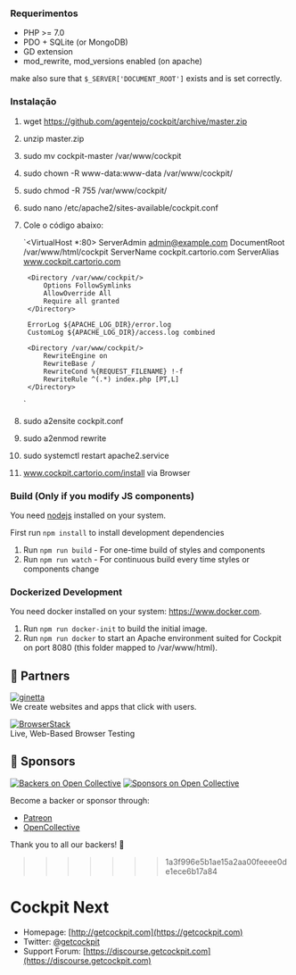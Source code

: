 ### Requerimentos

* PHP >= 7.0
* PDO + SQLite (or MongoDB)
* GD extension
* mod_rewrite, mod_versions enabled (on apache)

make also sure that <code>$_SERVER['DOCUMENT_ROOT']</code> exists and is set correctly.


### Instalação

1. wget https://github.com/agentejo/cockpit/archive/master.zip
2. unzip master.zip
3. sudo mv cockpit-master /var/www/cockpit
4. sudo chown -R www-data:www-data /var/www/cockpit/
5. sudo chmod -R 755 /var/www/cockpit/
6. sudo nano /etc/apache2/sites-available/cockpit.conf
7. Cole o código abaixo:

    `<VirtualHost *:80>
        ServerAdmin admin@example.com
        DocumentRoot /var/www/html/cockpit
        ServerName cockpit.cartorio.com
        ServerAlias www.cockpit.cartorio.com

        <Directory /var/www/cockpit/>
            Options FollowSymlinks
            AllowOverride All
            Require all granted
        </Directory>

        ErrorLog ${APACHE_LOG_DIR}/error.log
        CustomLog ${APACHE_LOG_DIR}/access.log combined

        <Directory /var/www/cockpit/>
            RewriteEngine on
            RewriteBase /
            RewriteCond %{REQUEST_FILENAME} !-f
            RewriteRule ^(.*) index.php [PT,L]
        </Directory>
    </VirtualHost>`

8. sudo a2ensite cockpit.conf
9. sudo a2enmod rewrite
10. sudo systemctl restart apache2.service
11. www.cockpit.cartorio.com/install via Browser

### Build (Only if you modify JS components)

You need [nodejs](https://nodejs.org/) installed on your system.

First run `npm install` to install development dependencies

1. Run `npm run build` - For one-time build of styles and components
2. Run `npm run watch` - For continuous build every time styles or components change


### Dockerized Development

You need docker installed on your system: https://www.docker.com.

1. Run `npm run docker-init` to build the initial image.
2. Run `npm run docker` to start an Apache environment suited for Cockpit on port 8080 (this folder mapped to /var/www/html).


## 💐 Partners

[![ginetta](https://user-images.githubusercontent.com/321047/62825759-0fc9ce00-bbb1-11e9-866a-3148260e1548.png)](https://www.ginetta.net)<br>
We create websites and apps that click with users.


[![BrowserStack](https://user-images.githubusercontent.com/355427/27389060-9f716c82-569d-11e7-923c-bd5fe7f1c55a.png)](https://www.browserstack.com)<br>
Live, Web-Based Browser Testing


## 💐 Sponsors

[![Backers on Open Collective](https://opencollective.com/cockpit/backers/badge.svg)](#backers) [![Sponsors on Open Collective](https://opencollective.com/cockpit/sponsors/badge.svg)](#sponsors)

Become a backer or sponsor through:

- [Patreon](https://www.patreon.com/aheinze)
- [OpenCollective](https://opencollective.com/cockpit#backer)

Thank you to all our backers! 🙏

>>>>>>> 1a3f996e5b1ae15a2aa00feeee0de1ece6b17a84

# Cockpit Next

* Homepage: [http://getcockpit.com](https://getcockpit.com)
* Twitter: [@getcockpit](http://twitter.com/getcockpit)
* Support Forum: [https://discourse.getcockpit.com](https://discourse.getcockpit.com)